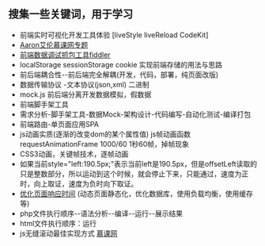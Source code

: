 ## 搜集一些关键词，用于学习
* 前端实时可视化开发工具体验 [liveStyle liveReload CodeKit]
* [Aaron艾伦慕课网专题](http://www.imooc.com/u/290139/courses?sort=publish)
* [前端数据调试抓包工具fiddler](http://www.imooc.com/video/388)
* localStorage sessionStorage cookie 实现前端存储的用法与思路
* 前后端耦合性--前后端完全解耦(开发，代码，部署，纯页面改版)
* 数据传输协议 -文本协议(json,xml)  二进制
* mock.js 前后端分离开发数据模拟，假数据
* 前端脚手架工具
* 需求分析-脚手架工具-数据Mock-架构设计-代码编写-自动化测试-编译打包
* 前端路由-单页面应用SPA
* js动画实质(逐渐的改变dom的某个属性值)  js帧动画函数 requestAnimationFrame 1000/60 1秒60帧，掉帧现象
* CSS3动画，关键帧技术，逐帧动画
* 如果当前style="left:190.5px;"表示当前left是190.5px，但是offsetLeft读取的只是整数部分，所以运动到这个时候，就会停止下来，只能通过，速度为正时，向上取证，速度为负时向下取证。
* [优化页面响应时间](http://www.imooc.com/video/6321)  (动态页面静态化，优化数据库，使用负载均衡，使用缓存等)
* php文件执行顺序--语法分析--编译--运行--展示结果
* html文件执行顺序：运行
* js无缝滚动最佳实现方式 [慕课网](http://www.imooc.com/video/179)





